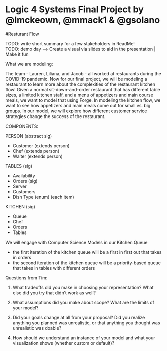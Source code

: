 # Logic 4 Systems Final Project by @lmckeown, @mmack1 & @gsolano
<ln/>
#Resturant Flow


TODO: write short summary for a few stakeholders in ReadMe!  
TODO: demo day --> Create a visual via slides to aid in the presentation | Make it fun 

What we are modeling: 

The team - Lauren, Liliana, and Jacob - all worked at restaurants during the COVID-19 pandemic. Now for our final project, we will be modeling a restaurant to learn more about the complexities of the restaurant kitchen flow! Given a normal sit-down-and-order restaurant that has different table sizes, a limited kitchen staff, and a menu of appetizers and main course meals, we want to model that using Forge. In modeling the kitchen flow, we want to see how appetizers and main meals come out for small vs. big groups. In our model, we will explore how different customer service strategies change the success of the restaurant. 

COMPONENTS: 

PERSON (abstract sig)
- Customer (extends person)
- Chef (extends person)
- Waiter (extends person)

TABLES (sig)
- Availability
- Orders (sig)
- Server 
- Customers
- Dish Type (enum) (each item)

KITCHEN (sig)
- Queue
- Chef
- Orders
- Tables

We will engage with Computer Science Models in our Kitchen Queue 
- the first iteration of the kitchen queue will be a first in first out that takes in orders
- the second iteration of the kitchen queue will be a priority-based queue that takes in tables with different orders 
  
Questions from Tim: 

1. What tradeoffs did you make in choosing your representation? What else did you try that didn’t work as well?

2. What assumptions did you make about scope? What are the limits of your model?

3. Did your goals change at all from your proposal? Did you realize anything you planned was unrealistic, or that anything you thought was unrealistic was doable?

4. How should we understand an instance of your model and what your visualization shows (whether custom or default)?

